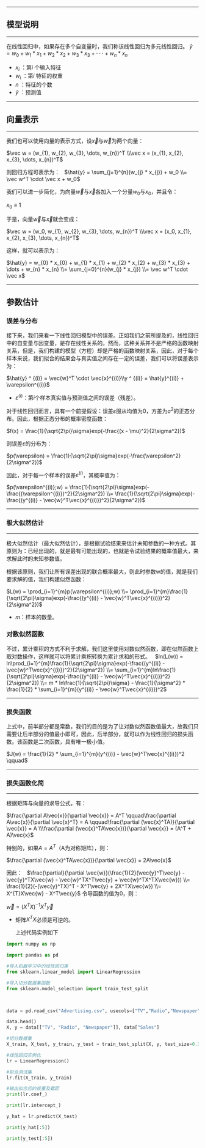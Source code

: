-----
## 模型说明
----
在线性回归中，如果存在多个自变量时，我们称该线性回归为多元线性回归。
$\widehat y = w_0+w_1*x_1+w_2*x_2+w_3*x_3+···+w_n*x_n$
+ $x_i$ ：第$i$ 个输入特征
+ $w_i$ ：第$i$ 特征的权重
+ $n$ ：特征的个数
+ $\widehat y$ ：预测值
-----
## 向量表示
-----
我们也可以使用向量的表示方式，设$\vec x$与$\vec w$为两个向量：

$\vec w = (w_{1}, w_{2}, w_{3}, \dots, w_{n})^T \\\vec x = (x_{1}, x_{2}, x_{3}, \dots, x_{n})^T$    

则回归方程可表示为：  
$\hat{y} = \sum_{j=1}^{n}(w_{j} * x_{j}) + w_0 \\= \vec w^T \cdot \vec x + w_0$   

我们可以进一步简化，为向量$\vec w$与$\vec x$各加入一个分量$w_0$与$x_0$，并且令：

$x_0 \equiv 1$    

于是，向量$\vec w$与$\vec x$就会变成：  

$\vec w = (w_0, w_{1}, w_{2}, w_{3}, \dots, w_{n})^T \\\vec x = (x_0, x_{1}, x_{2}, x_{3}, \dots, x_{n})^T$  

这样，就可以表示为：  

$\hat{y} = w_{0} * x_{0} + w_{1} * x_{1} + w_{2} * x_{2} + w_{3} * x_{3} + \dots + w_{n} * x_{n} \\= \sum_{j=0}^{n}(w_{j} * x_{j}) \\= \vec w^T \cdot \vec x$  

------
## 参数估计

### 误差与分布

接下来，我们来看一下线性回归模型中的误差。正如我们之前所提及的，线性回归中的自变量与因变量，是存在线性关系的。然而，这种关系并不是严格的函数映射关系，但是，我们构建的模型（方程）却是严格的函数映射关系，因此，对于每个样本来说，我们拟合的结果会与真实值之间存在一定的误差，我们可以将误差表示为：  

$\hat{y} ^ {(i)} = \vec{w}^T \cdot \vec{x}^{(i)}\\y ^ {(i)} = \hat{y}^{(i)} + \varepsilon^{(i)}$  

* $\varepsilon^{(i)}$：第$i$个样本真实值与预测值之间的误差（残差）。  

对于线性回归而言，具有一个前提假设：误差$\varepsilon$服从均值为0，方差为$\sigma^2$的正态分布。因此，根据正态分布的概率密度函数：  

$f(x) = \frac{1}{\sqrt{2\pi}\sigma}exp(-\frac{(x - \mu)^2}{2\sigma^2})$

则误差$\varepsilon$的分布为：  

$p(\varepsilon) = \frac{1}{\sqrt{2\pi}\sigma}exp(-\frac{\varepsilon^2}{2\sigma^2})$

因此，对于每一个样本的误差$\varepsilon^{(i)}$，其概率值为：  

$p(\varepsilon^{(i)};w) = \frac{1}{\sqrt{2\pi}\sigma}exp(-\frac{(\varepsilon^{(i)})^2}{2\sigma^2}) \\= \frac{1}{\sqrt{2\pi}\sigma}exp(-\frac{(y^{(i)} - \vec{w}^T\vec{x}^{(i)})^2}{2\sigma^2})$

--------
### 极大似然估计
-----
极大似然估计（最大似然估计），是根据试验结果来估计未知参数的一种方式。其原则为：已经出现的，就是最有可能出现的，也就是令试验结果的概率值最大，来求解此时的未知参数值。

  

根据该原则，我们让所有误差出现的联合概率最大，则此时参数w的值，就是我们要求解的值，我们构建似然函数：  

$L(w) = \prod_{i=1}^{m}p(\varepsilon^{(i)};w) \\= \prod_{i=1}^{m}\frac{1}{\sqrt{2\pi}\sigma}exp(-\frac{(y^{(i)} - \vec{w}^T\vec{x}^{(i)})^2}{2\sigma^2})$  

* $m$：样本的数量。

### 对数似然函数

不过，累计乘积的方式不利于求解，我们这里使用对数似然函数，即在似然函数上取对数操作，这样就可以将累计乘积转换为累计求和的形式。  
$ln(L(w)) = ln\prod_{i=1}^{m}\frac{1}{\sqrt{2\pi}\sigma}exp(-\frac{(y^{(i)} - \vec{w}^T\vec{x}^{(i)})^2}{2\sigma^2}) \\= \sum_{i=1}^{m}ln\frac{1}{\sqrt{2\pi}\sigma}exp(-\frac{(y^{(i)} - \vec{w}^T\vec{x}^{(i)})^2}{2\sigma^2}) \\= m * ln\frac{1}{\sqrt{2\pi}\sigma} - \frac{1}{\sigma^2} * \frac{1}{2} * \sum_{i=1}^{m}(y^{(i)} - \vec{w}^T\vec{x}^{(i)})^2$

------
### 损失函数
上式中，前半部分都是常数，我们的目的是为了让对数似然函数值最大，故我们只需要让后半部分的值最小即可，因此，后半部分，就可以作为线性回归的损失函数。该函数是二次函数，具有唯一极小值。

$J(w) = \frac{1}{2} * \sum_{i=1}^{m}(y^{(i)} - \vec{w}^T\vec{x}^{(i)})^2 \qquad$

-----

### 损失函数化简
-----
根据矩阵与向量的求导公式，有：  

$\frac{\partial A\vec{x}}{\partial \vec{x}} = A^T \qquad\frac{\partial A\vec{x}}{\partial \vec{x}^T} = A \qquad\frac{\partial (\vec{x}^TA)}{\partial \vec{x}} = A \\\frac{\partial (\vec{x}^TA\vec{x})}{\partial \vec{x}} = (A^T + A)\vec{x}$  

特别的，如果$A = A ^ {T}$（A为对称矩阵），则：  

$\frac{\partial (\vec{x}^TA\vec{x})}{\partial \vec{x}} = 2A\vec{x}$ 

因此：  
$\frac{\partial}{\partial \vec{w}}(\frac{1}{2}(\vec{y}^T\vec{y} - \vec{y}^TX\vec{w} - \vec{w}^TX^T\vec{y} + \vec{w}^TX^TX\vec{w})) \\= \frac{1}{2}(-(\vec{y}^TX)^T - X^T\vec{y} + 2X^TX\vec{w}) \\= X^{T}X\vec{w} - X^T\vec{y}$
令导函数的值为0，则：  

$\vec{w} = (X^TX)^{-1}X^T\vec{y}$ 

* 矩阵$X^TX$必须是可逆的。

	上述代码实例如下
``` python
import numpy as np

import pandas as pd

#导入机器学习中的线性回归类
from sklearn.linear_model import LinearRegression

#导入切分数据集函数
from sklearn.model_selection import train_test_split

  

data = pd.read_csv("Advertising.csv", usecols=["TV","Radio","Newspaper","Sales"], header=0)

data.head()
X, y = data[["TV", "Radio", "Newspaper"]], data["Sales"]

#切分数据集
X_train, X_test, y_train, y_test = train_test_split(X, y, test_size=0.3, random_state=0)

#线性回归实例化
lr = LinearRegression()

#拟合测试集
lr.fit(X_train, y_train)

#输出拟合后的权重及截距
print(lr.coef_)

print(lr.intercept_)

y_hat = lr.predict(X_test)

print(y_hat[:5])

print(y_test[:5])
```
